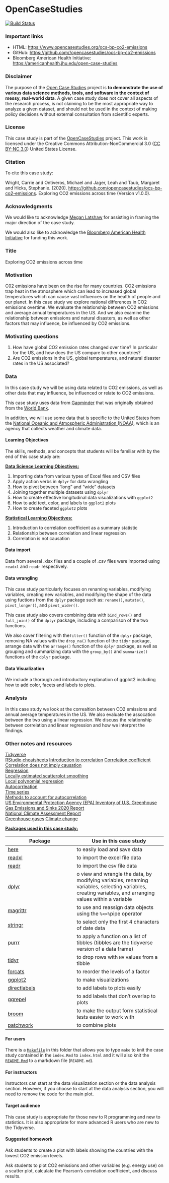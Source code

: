 <!-- README.md is generated from README.Rmd. Please edit that file -->
OpenCaseStudies
===============

[![Build
Status](https://travis-ci.org/opencasestudies/ocs-bp-co2-emissions.svg?branch=master)](https://travis-ci.org/opencasestudies/ocs-bp-co2-emissions)

### Important links

-   HTML:
    <a href="https://www.opencasestudies.org/ocs-bp-co2-emissions" class="uri">https://www.opencasestudies.org/ocs-bp-co2-emissions</a>
-   GitHub:
    <a href="https://github.com//opencasestudies/ocs-bp-co2-emissions" class="uri">https://github.com//opencasestudies/ocs-bp-co2-emissions</a>
-   Bloomberg American Health Initiative:
    <a href="https://americanhealth.jhu.edu/open-case-studies" class="uri">https://americanhealth.jhu.edu/open-case-studies</a>

### Disclaimer

The purpose of the [Open Case
Studies](https://opencasestudies.github.io) project is **to demonstrate
the use of various data science methods, tools, and software in the
context of messy, real-world data**. A given case study does not cover
all aspects of the research process, is not claiming to be the most
appropriate way to analyze a given dataset, and should not be used in
the context of making policy decisions without external consultation
from scientific experts.

### License

This case study is part of the
[OpenCaseStudies](https://opencasestudies.github.io) project. This work
is licensed under the Creative Commons Attribution-NonCommercial 3.0
([CC BY-NC 3.0](https://creativecommons.org/licenses/by-nc/3.0/us/))
United States License.

### Citation

To cite this case study:

Wright, Carrie and Ontiveros, Michael and Jager, Leah and Taub, Margaret
and Hicks, Stephanie. (2020).
<a href="https://github.com/opencasestudies/ocs-bp-co2-emissions" class="uri">https://github.com/opencasestudies/ocs-bp-co2-emissions</a>.
Exploring CO2 emissions across time (Version v1.0.0).

### Acknowledgments

We would like to acknowledge [Megan
Latshaw](https://www.jhsph.edu/faculty/directory/profile/1708/megan-weil-latshaw)
for assisting in framing the major direction of the case study.

We would also like to acknowledge the [Bloomberg American Health
Initiative](https://americanhealth.jhu.edu/) for funding this work.

### Title

Exploring CO2 emissions across time

### Motivation

C02 emissions have been on the rise for many countries. CO2 emissions
trap heat in the atmosphere which can lead to increased global
temperatures which can cause vast influences on the health of people and
our planet. In this case study we explore national differences in CO2
emissions overtime. We evaluate the relationship between CO2 emissions
and average annual temperatures in the US. And we also examine the
relationship between emissions and natural disasters, as well as other
factors that may influence, be influenced by CO2 emissions.

### Motivating questions

1.  How have global CO2 emission rates changed over time? In particular
    for the US, and how does the US compare to other countries?
2.  Are CO2 emissions in the US, global temperatures, and natural
    disaster rates in the US associated?

### Data

In this case study we will be using data related to CO2 emissions, as
well as other data that may influence, be influenced or relate to CO2
emissions.

This case study uses data from
<a href="https://www.gapminder.org/data/" target="_blank">Gapminder</a>
that was originally obtained from the
<a href="https://www.worldbank.org/en/what-we-do" target="_blank">World Bank</a>.

In addition, we will use some data that is specific to the United States
from the
<a href="https://www.noaa.gov/" target="_blank">National Oceanic and Atmospheric Administration (NOAA)</a>,
which is an agency that collects weather and climate data.

#### Learning Objectives

The skills, methods, and concepts that students will be familiar with by
the end of this case study are:

<u>**Data Science Learning Objectives:**</u>

1.  Importing data from various types of Excel files and CSV files
2.  Apply action verbs in `dplyr` for data wrangling
3.  How to pivot between “long” and “wide” datasets
4.  Joining together multiple datasets using `dplyr`
5.  How to create effective longitudinal data visualizations with
    `ggplot2`
6.  How to add text, color, and labels to `ggplot2` plots
7.  How to create faceted `ggplot2` plots

<u>**Statistical Learning Objectives:**</u>

1.  Introduction to correlation coefficient as a summary statistic
2.  Relationship between correlation and linear regression
3.  Correlation is not causation

#### Data import

Data from several .xlsx files and a couple of .csv files were imported
using `readxl` and `readr` respectively.

#### Data wrangling

This case study particularly focuses on renaming variables, modifying
variables, creating new variables, and modifying the shape of the data
using fuctions from the `dplyr` package such as: `rename()`, `mutate()`,
`pivot_longer()`, and `pivot_wider()`.

This case study also covers combining data with `bind_rows()` and
`full_join()` of the `dplyr` package, including a comparison of the two
functions.

We also cover filtering with the`filter()` function of the `dplyr`
package, removing NA values with the `drop_na()` function of the `tidyr`
package, arrange data with the `arrange()` function of the `dplyr`
package, as well as grouping and summarizing data with the `group_by()`
and `summarize()` functions of the `dplyr` package.

#### Data Visualization

We include a thorough and introductory explanation of ggplot2 including
how to add color, facets and labels to plots.

### Analysis

In this case study we look at the correaltion between CO2 emissions and
annual average temperatures in the US. We also evaluate the assocation
between the two using a linear regression. We discuss the relationship
between correlation and linear regression and how we interpret the
findings.

### Other notes and resources

<a href="https://www.tidyverse.org/" target="_blank">Tidyverse</a>  
<a href="https://rstudio.com/resources/cheatsheets/" target="_blank">RStudio cheatsheets</a>
<a href="https://www.mathsisfun.com/data/correlation.html" target="_blank">Introduction to correlation</a>
<a href="https://rafalab.github.io/dsbook/regression.html#corr-coefl" target="_blank">Correlation coefficient</a>  
<a href="https://dfrieds.com/math/correlation-does-not-imply-causation.html" target="_blank">Correlation does not imply causation</a>  
<a href="https://rafalab.github.io/dsbook/regression.html" target="_blank">Regression</a>  
<a href="https://en.wikipedia.org/wiki/Local_regression" target="_blank">Locally estimated scatterplot smoothing</a>  
<a href="https://en.wikipedia.org/wiki/Local_regression" target="_blank">Local polynomial regression</a>  
<a href="https://en.wikipedia.org/wiki/Autocorrelation" target="_blank">Autocorrleation</a>  
<a href="https://en.wikipedia.org/wiki/Time_series" target="_blank">Time series</a>  
<a href="https://online.stat.psu.edu/stat462/node/188/" target="_blank">Methods to account for autocorrelation</a>  
<a href="https://www.epa.gov/sites/production/files/2020-04/documents/us-ghg-inventory-2020-main-text.pdf" target="_blank">US Environmental Protection Agency (EPA) Inventory of U.S. Greenhouse Gas Emissions and Sinks 2020 Report</a>  
<a href="https://data.globalchange.gov/report/nca3-overview" target="_blank">National Climate Assessment Report</a>  
<a href="https://www.epa.gov/report-environment/greenhouse-gases" target="_blank">Greenhouse gases</a>
<a href="https://world101.cfr.org/global-era-issues/climate-change/climate-change-adaptations" target="_blank">Climate change</a>

<u>**Packages used in this case study:** </u>

<table>
<colgroup>
<col style="width: 43%" />
<col style="width: 56%" />
</colgroup>
<thead>
<tr class="header">
<th>Package</th>
<th>Use in this case study</th>
</tr>
</thead>
<tbody>
<tr class="odd">
<td><a href="https://github.com/jennybc/here_here" target="_blank">here</a></td>
<td>to easily load and save data</td>
</tr>
<tr class="even">
<td><a href="https://readxl.tidyverse.org/" target="_blank">readxl</a></td>
<td>to import the excel file data</td>
</tr>
<tr class="odd">
<td><a href="https://readr.tidyverse.org/" target="_blank">readr</a></td>
<td>to import the csv file data</td>
</tr>
<tr class="even">
<td><a href="https://dplyr.tidyverse.org/" target="_blank">dplyr</a></td>
<td>o view and wrangle the data, by modifying variables, renaming variables, selecting variables, creating variables, and arranging values within a variable</td>
</tr>
<tr class="odd">
<td><a href="https://cran.r-project.org/web/packages/magrittr/vignettes/magrittr.html" target="_blank">magrittr</a></td>
<td>to use and reassign data objects using the <code>%&lt;&gt;%</code>pipe operator</td>
</tr>
<tr class="even">
<td><a href="https://stringr.tidyverse.org/" target="_blank">stringr</a></td>
<td>to select only the first 4 characters of date data</td>
</tr>
<tr class="odd">
<td><a href="https://purrr.tidyverse.org/" target="_blank">purrr</a></td>
<td>to apply a function on a list of tibbles (tibbles are the tidyverse version of a data frame)</td>
</tr>
<tr class="even">
<td><a href="https://tidyr.tidyverse.org/" target="_blank">tidyr</a></td>
<td>to drop rows with <code>NA</code> values from a tibble</td>
</tr>
<tr class="odd">
<td><a href="https://forcats.tidyverse.org/" target="_blank">forcats</a></td>
<td>to reorder the levels of a factor</td>
</tr>
<tr class="even">
<td><a href="https://ggplot2.tidyverse.org/" target="_blank">ggplot2</a></td>
<td>to make visualizations</td>
</tr>
<tr class="odd">
<td><a href="http://directlabels.r-forge.r-project.org/docs/index.html" target="_blank">directlabels</a></td>
<td>to add labels to plots easily</td>
</tr>
<tr class="even">
<td><a href="https://cran.r-project.org/web/packages/ggrepel/vignettes/ggrepel.html" target="_blank">ggrepel</a></td>
<td>to add labels that don’t overlap to plots</td>
</tr>
<tr class="odd">
<td><a href="https://www.tidyverse.org/blog/2018/07/broom-0-5-0/">broom</a></td>
<td>to make the output form statistical tests easier to work with</td>
</tr>
<tr class="even">
<td><a href="https://github.com/thomasp85/patchwork" target="_blank">patchwork</a></td>
<td>to combine plots</td>
</tr>
</tbody>
</table>

#### For users

There is a [`Makefile`](Makefile) in this folder that allows you to type
`make` to knit the case study contained in the `index.Rmd` to
`index.html` and it will also knit the [`README.Rmd`](README.Rmd) to a
markdown file (`README.md`).

#### For instructors

Instructors can start at the data visualization section or the data
analysis section. However, if you choose to start at the data analysis
section, you will need to remove the code for the main plot.

#### Target audience

This case study is appropriate for those new to R programming and new to
statistics. It is also appropriate for more advanced R users who are new
to the Tidyverse.

#### Suggested homework

Ask students to create a plot with labels showing the countries with the
lowest CO2 emission levels.

Ask students to plot CO2 emissions and other variables (e.g. energy use)
on a scatter plot, calculate the Pearson’s correlation coefficient, and
discuss results.
